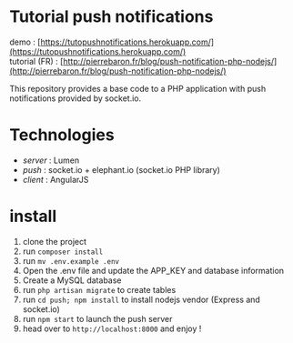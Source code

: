 # Tutorial push notifications

demo :  [https://tutopushnotifications.herokuapp.com/](https://tutopushnotifications.herokuapp.com/)   
tutorial (FR) : [http://pierrebaron.fr/blog/push-notification-php-nodejs/](http://pierrebaron.fr/blog/push-notification-php-nodejs/)

This repository provides a base code to a PHP application with push notifications provided by socket.io.

# Technologies
 - *server* : Lumen
 - *push* : socket.io + elephant.io (socket.io PHP library)
 - *client* : AngularJS

# install

1. clone the project
2. run `composer install`
3. run `mv .env.example .env`
4. Open the .env file and update the APP_KEY and database information
5. Create a MySQL database 
6. run `php artisan migrate` to create tables
7. run `cd push; npm install` to install nodejs vendor (Express and socket.io)
8. run `npm start` to launch the push server
9. head over to `http://localhost:8000` and enjoy !

